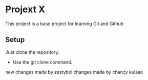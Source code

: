 # Projext X

This project is a base project for learning Git and Github

## Setup

Just clone the repository. 

- Use the git clone command.

new changes made by zestyboi
changes made by chancy kulaso